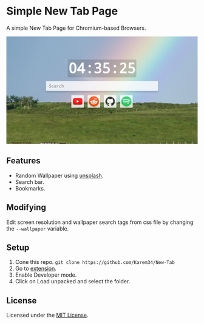 # Simple New Tab Page

A simple New Tab Page for Chromium-based Browsers.

![preview](./preview/screenshot.png)

## Features
- Random Wallpaper using [unsplash]([https://link](https://unsplash.com/)).
- Search bar. 
- Bookmarks.

## Modifying

Edit screen resolution and wallpaper search tags from css file by changing the `--wallpaper` variable.

## Setup

 1. Cone this repo.
   ```git clone https://github.com/Karem34/New-Tab```
 2. Go to [extension](chrome://extensions/).
 3. Enable Developer mode.
 4. Click on Load unpacked and select the folder.

## License

Licensed under the [MIT License](LICENSE).
